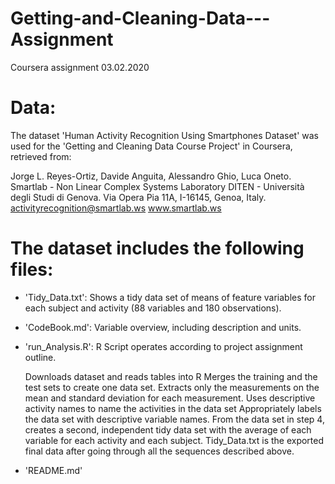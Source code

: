 # Getting-and-Cleaning-Data---Assignment
Coursera assignment
03.02.2020

Data:
=====
The dataset 'Human Activity Recognition Using Smartphones Dataset' was used for the 'Getting and Cleaning Data Course Project' in Coursera, retrieved from:

Jorge L. Reyes-Ortiz, Davide Anguita, Alessandro Ghio, Luca Oneto.
Smartlab - Non Linear Complex Systems Laboratory
DITEN - Università degli Studi di Genova.
Via Opera Pia 11A, I-16145, Genoa, Italy.
activityrecognition@smartlab.ws
www.smartlab.ws


The dataset includes the following files:
=========================================
- 'Tidy_Data.txt': Shows a tidy data set of means of feature variables for each subject and activity (88 variables and 180               observations).

- 'CodeBook.md': Variable overview, including description and units.

- 'run_Analysis.R': R Script operates according to project assignment outline.

  Downloads dataset and reads tables into R
  Merges the training and the test sets to create one data set.
  Extracts only the measurements on the mean and standard deviation for each measurement.
  Uses descriptive activity names to name the activities in the data set
  Appropriately labels the data set with descriptive variable names.
  From the data set in step 4, creates a second, independent tidy data set with the average of each variable for each activity and    each subject.
  Tidy_Data.txt is the exported final data after going through all the sequences described above.

- 'README.md'
 
